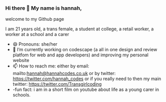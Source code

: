 ### Hi there 👋 My name is hannah,
welcome to my Github page 

I am 21 years old, a trans female, a student at college, a retail worker, a worker at a school and a carer 
- 😄 Pronouns: she/her
- 🔭 I’m currently working on codescape (a all in one design and review platfom for web and app developers) and improving my personal website 
- 📫 How to reach me: either by email: mailto:hannah@hannahcodes.co.uk or by twitter: https://twitter.com/hannah_codes or if you really need to then my main twitter: https://twitter.com/Transgirlcoding
- -fun fact: i am in a short film on youtube about life as a young carer in schools. 
